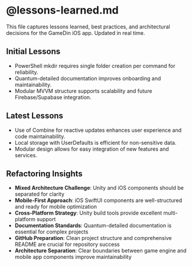 # @lessons-learned.md

This file captures lessons learned, best practices, and architectural decisions for the GameDin iOS app. Updated in real time.

## Initial Lessons
- PowerShell mkdir requires single folder creation per command for reliability.
- Quantum-detailed documentation improves onboarding and maintainability.
- Modular MVVM structure supports scalability and future Firebase/Supabase integration.

## Latest Lessons
- Use of Combine for reactive updates enhances user experience and code maintainability.
- Local storage with UserDefaults is efficient for non-sensitive data.
- Modular design allows for easy integration of new features and services.

## Refactoring Insights
- **Mixed Architecture Challenge**: Unity and iOS components should be separated for clarity
- **Mobile-First Approach**: iOS SwiftUI components are well-structured and ready for mobile optimization
- **Cross-Platform Strategy**: Unity build tools provide excellent multi-platform support
- **Documentation Standards**: Quantum-detailed documentation is essential for complex projects
- **GitHub Preparation**: Clean project structure and comprehensive README are crucial for repository success
- **Architecture Separation**: Clear boundaries between game engine and mobile app components improve maintainability 